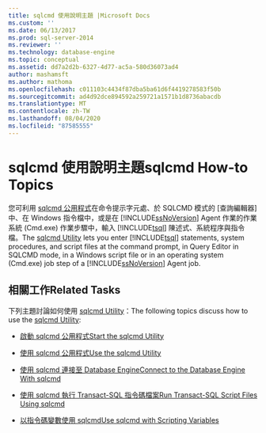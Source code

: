 ```yaml
---
title: sqlcmd 使用說明主題 |Microsoft Docs
ms.custom: ''
ms.date: 06/13/2017
ms.prod: sql-server-2014
ms.reviewer: ''
ms.technology: database-engine
ms.topic: conceptual
ms.assetid: dd7a2d2b-6327-4d77-ac5a-580d36073ad4
author: mashamsft
ms.author: mathoma
ms.openlocfilehash: c011103c4434f87dba5ba61d6f4419278583f50b
ms.sourcegitcommit: ad4d92dce894592a259721a1571b1d8736abacdb
ms.translationtype: MT
ms.contentlocale: zh-TW
ms.lasthandoff: 08/04/2020
ms.locfileid: "87585555"
---
```

# <a name="sqlcmd-how-to-topics"></a><span data-ttu-id="1a800-102">sqlcmd 使用說明主題</span><span class="sxs-lookup"><span data-stu-id="1a800-102">sqlcmd How-to Topics</span></span>
  <span data-ttu-id="1a800-103"> 您可利用 [sqlcmd 公用程式](../tools/sqlcmd-utility.md)在命令提示字元處、於 SQLCMD 模式的 [查詢編輯器] 中、在 Windows 指令檔中，或是在 [!INCLUDE[ssNoVersion](../includes/ssnoversion-md.md)] Agent 作業的作業系統 (Cmd.exe) 作業步驟中，輸入 [!INCLUDE[tsql](../includes/tsql-md.md)] 陳述式、系統程序與指令檔。</span><span class="sxs-lookup"><span data-stu-id="1a800-103">The [sqlcmd Utility](../tools/sqlcmd-utility.md) lets you enter [!INCLUDE[tsql](../includes/tsql-md.md)] statements, system procedures, and script files at the command prompt, in Query Editor in SQLCMD mode, in a Windows script file or in an operating system (Cmd.exe) job step of a [!INCLUDE[ssNoVersion](../includes/ssnoversion-md.md)] Agent job.</span></span>  
  
## <a name="related-tasks"></a><span data-ttu-id="1a800-104">相關工作</span><span class="sxs-lookup"><span data-stu-id="1a800-104">Related Tasks</span></span>  
 <span data-ttu-id="1a800-105">下列主題討論如何使用 [sqlcmd Utility](../tools/sqlcmd-utility.md)：</span><span class="sxs-lookup"><span data-stu-id="1a800-105">The following topics discuss how to use the [sqlcmd Utility](../tools/sqlcmd-utility.md):</span></span>  
  
-   [<span data-ttu-id="1a800-106">啟動 sqlcmd 公用程式</span><span class="sxs-lookup"><span data-stu-id="1a800-106">Start the sqlcmd Utility</span></span>](../relational-databases/scripting/sqlcmd-start-the-utility.md)  
  
-   [<span data-ttu-id="1a800-107">使用 sqlcmd 公用程式</span><span class="sxs-lookup"><span data-stu-id="1a800-107">Use the sqlcmd Utility</span></span>](../relational-databases/scripting/sqlcmd-use-the-utility.md)  
  
-   [<span data-ttu-id="1a800-108">使用 sqlcmd 連接至 Database Engine</span><span class="sxs-lookup"><span data-stu-id="1a800-108">Connect to the Database Engine With sqlcmd</span></span>](../relational-databases/scripting/sqlcmd-connect-to-the-database-engine.md)  
  
-   [<span data-ttu-id="1a800-109">使用 sqlcmd 執行 Transact-SQL 指令碼檔案</span><span class="sxs-lookup"><span data-stu-id="1a800-109">Run Transact-SQL Script Files Using sqlcmd</span></span>](../relational-databases/scripting/sqlcmd-run-transact-sql-script-files.md)  
  
-   [<span data-ttu-id="1a800-110">以指令碼變數使用 sqlcmd</span><span class="sxs-lookup"><span data-stu-id="1a800-110">Use sqlcmd with Scripting Variables</span></span>](../relational-databases/scripting/sqlcmd-use-with-scripting-variables.md)  
  
  
